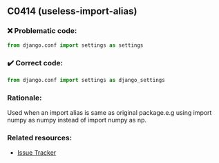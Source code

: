 ## C0414 (useless-import-alias)

### :x: Problematic code:

```python
from django.conf import settings as settings
```

### :heavy_check_mark: Correct code:

```python
from django.conf import settings as django_settings
```

### Rationale:

Used when an import alias is same as original package.e.g using import numpy
as numpy instead of import numpy as np.

### Related resources:

- [Issue Tracker](https://github.com/PyCQA/pylint/issues?q=is%3Aissue+%22useless-import-alias%22+OR+%22C0414%22)
